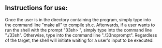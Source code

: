 Instructions for use:
-
Once the user is in the directory containing the program, simply type into the
command line "make all" to compile sh.c. Afterwards, if a user wants to run the
shell with the prompt "33sh> ", simply type into the command line "./33sh".
Otherwise, type into the command line "./33noprompt". Regardless of the target,
the shell will initiate waiting for a user's input to be executed.
